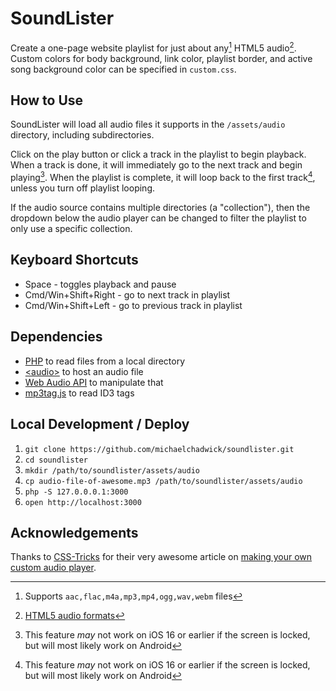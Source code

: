 # SoundLister

Create a one-page website playlist for just about any[^1] HTML5 audio[^2]. Custom colors for body background, link color, playlist border, and active song background color can be specified in `custom.css`.

## How to Use

SoundLister will load all audio files it supports in the `/assets/audio` directory, including subdirectories.

Click on the play button or click a track in the playlist to begin playback. When a track is done, it will immediately go to the next track and begin playing[^3]. When the playlist is complete, it will loop back to the first track[^3], unless you turn off playlist looping.

If the audio source contains multiple directories (a "collection"), then the dropdown below the audio player can be changed to filter the playlist to only use a specific collection.

## Keyboard Shortcuts

* Space - toggles playback and pause
* Cmd/Win+Shift+Right - go to next track in playlist
* Cmd/Win+Shift+Left - go to previous track in playlist

## Dependencies

* [PHP](https://php.net) to read files from a local directory
* [&lt;audio&gt;](https://developer.mozilla.org/en-US/docs/Web/HTML/Element/audio) to host an audio file
* [Web Audio API](https://developer.mozilla.org/en-US/docs/Web/API/Web_Audio_API) to manipulate that <audio> element
* [mp3tag.js](https://github.com/eidoriantan/mp3tag.js) to read ID3 tags

## Local Development / Deploy

1. `git clone https://github.com/michaelchadwick/soundlister.git`
2. `cd soundlister`
3. `mkdir /path/to/soundlister/assets/audio`
4. `cp audio-file-of-awesome.mp3 /path/to/soundlister/assets/audio`
5. `php -S 127.0.0.0.1:3000`
6. `open http://localhost:3000`

[^1]: Supports `aac,flac,m4a,mp3,mp4,ogg,wav,webm` files
[^2]: [HTML5 audio formats](https://en.wikipedia.org/wiki/HTML5_audio#Supported_audio_coding_formats)
[^3]: This feature _may_ not work on iOS 16 or earlier if the screen is locked, but will most likely work on Android

## Acknowledgements

Thanks to [CSS-Tricks](https://css-tricks.com) for their very awesome article on [making your own custom audio player](https://css-tricks.com/lets-create-a-custom-audio-player/).
